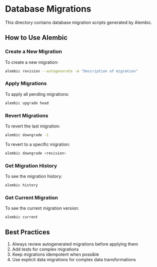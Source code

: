 # Database Migrations

This directory contains database migration scripts generated by Alembic.

## How to Use Alembic

### Create a New Migration

To create a new migration:

```bash
alembic revision --autogenerate -m "Description of migration"
```

### Apply Migrations

To apply all pending migrations:

```bash
alembic upgrade head
```

### Revert Migrations

To revert the last migration:

```bash
alembic downgrade -1
```

To revert to a specific migration:

```bash
alembic downgrade <revision>
```

### Get Migration History

To see the migration history:

```bash
alembic history
```

### Get Current Migration

To see the current migration version:

```bash
alembic current
```

## Best Practices

1. Always review autogenerated migrations before applying them
2. Add tests for complex migrations
3. Keep migrations idempotent when possible
4. Use explicit data migrations for complex data transformations